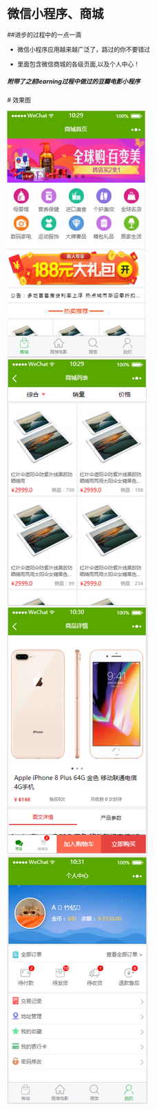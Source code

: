 # 微信小程序、商城

##进步的过程中的一点一滴

* 微信小程序应用越来越广泛了，路过的你不要错过

* 里面包含微信商城的各级页面,以及个人中心！

##### 附带了之前learning过程中做过的豆瓣电影小程序
# 效果图

![首页](https://github.com/xianxianzhuyi/MarkdownImages/blob/master/QQ%E6%88%AA%E5%9B%BE20171224102940.png) 
![列表页](https://github.com/xianxianzhuyi/MarkdownImages/blob/master/QQ%E6%88%AA%E5%9B%BE20171224102956.png) 
![商品详情](https://github.com/xianxianzhuyi/MarkdownImages/blob/master/QQ%E6%88%AA%E5%9B%BE20171224103038.png) 
![个人中心](https://github.com/xianxianzhuyi/MarkdownImages/blob/master/QQ%E6%88%AA%E5%9B%BE20171224103115.png) 
